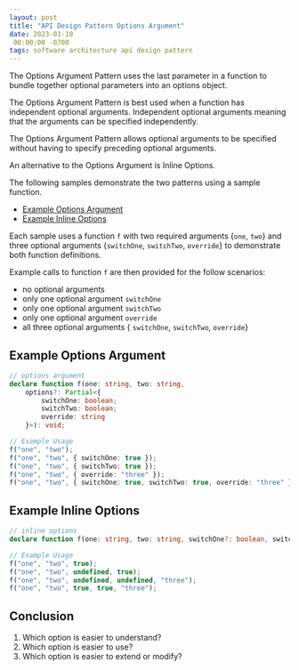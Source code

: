 ```yaml
---
layout: post
title: "API Design Pattern Options Argument"
date: 2023-01-10
 00:00:00 -0700
tags: software architecture api design pattern
---
```


The Options Argument Pattern uses the last parameter in a function to bundle together optional parameters into an options object.

The Options Argument Pattern is best used when a function has independent optional arguments. Independent optional arguments meaning that the arguments can be specified independently.

The Options Argument Pattern allows optional arguments to be specified without having to specify preceding optional arguments.

An alternative to the Options Argument is Inline Options.

The following samples demonstrate the two patterns using a sample function.

- [Example Options Argument](#example-options-argument)
- [Example Inline Options](#example-inline-options)

Each sample uses a function `f` with two required arguments {`one`, `two`} and three optional arguments {`switchOne`, `switchTwo`, `override`} to demonstrate both function definitions.

Example calls to function `f` are then provided for the follow scenarios:

- no optional arguments
- only one optional argument `switchOne`
- only one optional argument `switchTwo`
- only one optional argument `override`
- all three optional arguments { `switchOne`, `switchTwo`, `override`}

## Example Options Argument

```typescript
// options argument
declare function f(one: string, two: string,
    options?: Partial<{
        switchOne: boolean;
        switchTwo: boolean;
        override: string
    }>): void;

// Example Usage
f("one", "two");
f("one", "two", { switchOne: true });
f("one", "two", { switchTwo: true });
f("one", "two", { override: "three" });
f("one", "two", { switchOne: true, switchTwo: true, override: "three" });
```

## Example Inline Options

```typescript
// inline options
declare function f(one: string, two: string, switchOne?: boolean, switchTwo?: boolean, override?: string): void;

// Example Usage
f("one", "two", true);
f("one", "two", undefined, true);
f("one", "two", undefined, undefined, "three");
f("one", "two", true, true, "three");
```

## Conclusion

1. Which option is easier to understand?
1. Which option is easier to use?
1. Which option is easier to extend or modify?

